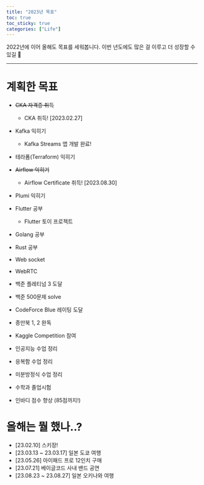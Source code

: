 ```yaml
---
title: "2023년 목표"
toc: true
toc_sticky: true
categories: ["Life"]
---
```


2022년에 이어 올해도 목표를 세워봅니다. 이번 년도에도 많은 걸 이루고 더 성장할 수 있길 🙏

<hr/>

# 계획한 목표

- ~~CKA 자격증 취득~~
  - CKA 취득! [2023.02.27]
- Kafka 익히기
  - Kafka Streams 앱 개발 완료!
- 테라폼(Terraform) 익히기
- ~~Airflow 익히기~~
  - Airflow Certificate 취득! [2023.08.30]
- Plumi 익히기

- Flutter 공부
  - Flutter 토이 프로젝트
- Golang 공부
- Rust 공부
- Web socket
- WebRTC

- 백준 플레티넘 3 도달
- 백준 500문제 solve
- CodeForce Blue 레이팅 도달
- 종만북 1, 2 완독

- Kaggle Competition 참여

- 인공지능 수업 정리
- 응복함 수업 정리
- 미분방정식 수업 정리

- 수학과 졸업시험

- 인바디 점수 향상 (85점까지!)

# 올해는 뭘 했나..?

- [23.02.10] 스키장!
- [23.03.13 ~ 23.03.17] 일본 도쿄 여행
- [23.05.26] 아이패드 프로 12인치 구매
- [23.07.21] 베이글코드 사내 밴드 공연
- [23.08.23 ~ 23.08.27] 일본 오키나와 여행
